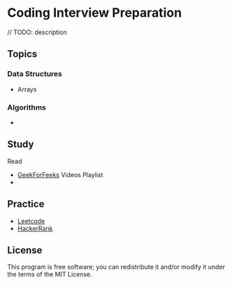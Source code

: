 # Coding Interview Preparation
// TODO: description
## Topics
### Data Structures
* Arrays
### Algorithms
*
## Study
Read
* [GeekForFeeks](https://www.geeksforgeeks.org/)
Videos Playlist
*
## Practice
* [Leetcode](https://leetcode.com/)
* [HackerRank](https://www.hackerrank.com/)
## License
This program is free software; you can redistribute it and/or modify it under the terms of the MIT License.
